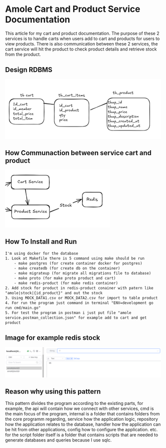 # Amole Cart and Product Service Documentation
This article for my cart and product documentation. The purpose of these 2 services is to handle carts when users add to cart and products for users to view products. There is also communication between these 2 services, the cart service will hit the product to check product details and retrieve stock from the product.
## Design RDBMS
![alt text](image.png)

## How Communaction between service cart and product 
![alt text](image-2.png)

## How To Install and Run
```
I'm using docker for the database
1. Look at Makefile there is 5 command using make should be run
    - make postgres (for create container docker for postgres)
    - make createdb (for create db on the container)
    - make migrateup (for migrate all migrations file to database)
    - make proto (for make proto product and cart)
    - make redis-product (for make redis container)
2. Add stock for product in redis-product conainer with patern like "amole|stock|{id_product}" and out the stock
3. Using MOCK_DATA1.csv or MOCK_DATA2.csv for import to table product
4. For run the program just command in terminal "ENV=development go run cmd/main.go"
5. For test the program in postman i just put file "amole service.postman_collection.json" for example add to cart and get product
```
## Image for example redis stock
![alt text](image-1.png)

## Reason why using this pattern
This pattern divides the program according to the existing parts, for example, the api will contain how we connect with other services, cmd is the main focus of the program, internal is a folder that contains folders from the core programm regarding, service how the application logic, repository how the application relates to the database, handler how the application can be hit from other applications, config how to configure the application. etc. for the script folder itself is a folder that contains scripts that are needed to generate databases and queries because I use sqlc.